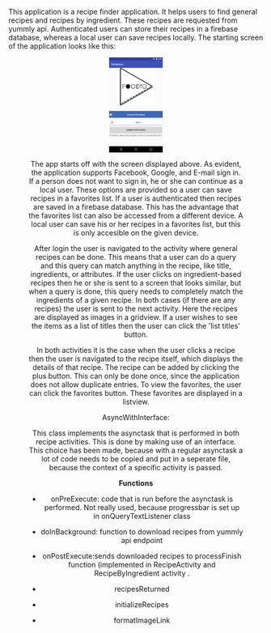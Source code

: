 This application is a recipe finder application. It helps users to find general recipes and recipes by ingredient. These recipes are requested from yummly api. Authenticated users can store their recipes in a firebase database, whereas a local user can save recipes locally. The starting screen of the application looks like this:
<figure>
<div align="center">
        <img width="25%" height = "25%" align = "center" src="doc/download.png" alt="image" title="image"</img
</div>
<figcaption>


The app starts off with the screen displayed above. As evident, the application supports Facebook, Google, and E-mail sign in. If a person does not want to sign in, he or she can continue as a local user. These options are provided so a user can save recipes in a favorites list. If a user is authenticated then recipes are saved in a firebase database. This has the advantage that the favorites list can also be accessed from a different device. A local user can save his or her recipes in a favorites list, but this is only accesible on the given device. 

After login the user is navigated to the activity where general recipes can be done. This means that a user can do a query and this query can match anything in the recipe, like title, ingredients, or attributes. If the user clicks on ingredient-based recipes then he or she is sent to a screen that looks similar, but when a query is done, this query needs to completely match the ingredients of a given recipe. In both cases (if there are any recipes) the user is sent to the next activity. Here the recipes are displayed as images in a gridview. If a user wishes to see the items as a list of titles then the user can click the 'list titles' button. 

In both activities it is the case when the user clicks a recipe then the user is navigated to the recipe itself, which displays the details of that recipe. The recipe can be added by clicking the plus button. This can only be done once, since the application does not allow duplicate entries. To view the favorites, the user can click the favorites button. These favorites are displayed in a listview. 

AsyncWithInterface:

This class implements the asynctask that is performed in both recipe activities. This is done by making use of an interface. This choice has been made, because with a regular asynctask a lot of code needs to be copied and put in a seperate file, because the context of a specific activity is passed. 

<b>Functions</b>

- onPreExecute: code that is run before the asynctask is performed. Not really used, because progressbar is set up in  onQueryTextListener class

- doInBackground: function to download recipes from yummly api endpoint
- onPostExecute:sends downloaded recipes to processFinish function (implemented in RecipeActivity and RecipeByIngredient activity . 
- recipesReturned
- initializeRecipes
- formatImageLink

</figcaption
</figure>
